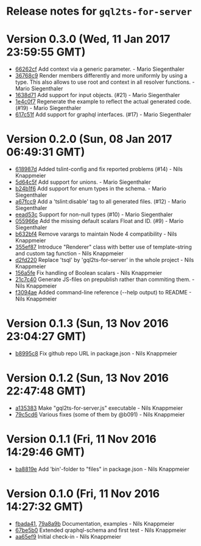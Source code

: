# Release notes for `gql2ts-for-server`

<a name="current-release"></a>
# Version 0.3.0 (Wed, 11 Jan 2017 23:59:55 GMT)

* [66262cf](https://github.com/nknapp/gql2ts-for-server/commit/66262cf) Add context via a generic parameter. - Mario Siegenthaler
* [36768c9](https://github.com/nknapp/gql2ts-for-server/commit/36768c9) Render members differently and more uniformly by using a type. This also allows to use root and context in all resolver functions. - Mario Siegenthaler
* [1638d71](https://github.com/nknapp/gql2ts-for-server/commit/1638d71) Add support for input objects. (#21) - Mario Siegenthaler
* [1e4c0f7](https://github.com/nknapp/gql2ts-for-server/commit/1e4c0f7) Regenerate the example to reflect the actual generated code. (#19) - Mario Siegenthaler
* [617c51f](https://github.com/nknapp/gql2ts-for-server/commit/617c51f) Add support for graphql interfaces. (#17) - Mario Siegenthaler

# Version 0.2.0 (Sun, 08 Jan 2017 06:49:31 GMT)

* [618987d](https://github.com/nknapp/gql2ts-for-server/commit/618987d) Added tslint-config and fix reported problems (#14) - Nils Knappmeier
* [5d64c5f](https://github.com/nknapp/gql2ts-for-server/commit/5d64c5f) Add support for unions. - Mario Siegenthaler
* [b24b1f6](https://github.com/nknapp/gql2ts-for-server/commit/b24b1f6) Add support for enum types in the schema. - Mario Siegenthaler
* [a67fcc9](https://github.com/nknapp/gql2ts-for-server/commit/a67fcc9) Add a 'tslint:disable' tag to all generated files. (#12) - Mario Siegenthaler
* [eead53c](https://github.com/nknapp/gql2ts-for-server/commit/eead53c) Support for non-null types (#10) - Mario Siegenthaler
* [055966e](https://github.com/nknapp/gql2ts-for-server/commit/055966e) Add the missing default scalars Float and ID. (#9) - Mario Siegenthaler
* [b632bf4](https://github.com/nknapp/gql2ts-for-server/commit/b632bf4) Remove varargs to maintain Node 4 compatibility - Nils Knappmeier
* [355ef87](https://github.com/nknapp/gql2ts-for-server/commit/355ef87) Introduce "Renderer" class with better use of template-string and custom tag function - Nils Knappmeier
* [d2fd220](https://github.com/nknapp/gql2ts-for-server/commit/d2fd220) Replace 'tsql' by 'gql2ts-for-server' in the whole project - Nils Knappmeier
* [156a5fe](https://github.com/nknapp/gql2ts-for-server/commit/156a5fe) Fix handling of Boolean scalars - Nils Knappmeier
* [21c7c40](https://github.com/nknapp/gql2ts-for-server/commit/21c7c40) Generate JS-files on prepublish rather than commiting them. - Nils Knappmeier
* [f3094ae](https://github.com/nknapp/gql2ts-for-server/commit/f3094ae) Added command-line reference (--help output) to README - Nils Knappmeier


# Version 0.1.3 (Sun, 13 Nov 2016 23:04:27 GMT)

* [b8995c8](https://github.com/nknapp/gql2ts-for-server/commit/b8995c8) Fix github repo URL in package.json - Nils Knappmeier

# Version 0.1.2 (Sun, 13 Nov 2016 22:47:48 GMT)

* [a135383](https://github.com/nknapp/gql2ts-for-server/commit/a135383) Make "gql2ts-for-server.js" executable - Nils Knappmeier
* [79c5cd6](https://github.com/nknapp/gql2ts-for-server/commit/79c5cd6) Various fixes (some of them by @b091) - Nils Knappmeier

# Version 0.1.1 (Fri, 11 Nov 2016 14:29:46 GMT)

* [ba8819e](https://github.com/nknapp/gql2ts-for-server/commit/ba8819e) Add 'bin'-folder to "files" in package.json - Nils Knappmeier

# Version 0.1.0 (Fri, 11 Nov 2016 14:27:32 GMT)

* [fbada41](https://github.com/nknapp/gql2ts-for-server/commit/fbada41),
  [79a8a9b](https://github.com/nknapp/gql2ts-for-server/commit/79a8a9b) Documentation, examples - Nils Knappmeier
* [67be5b0](https://github.com/nknapp/gql2ts-for-server/commit/67be5b0) Extended qraphql-schema and first test - Nils Knappmeier
* [aa65ef9](https://github.com/nknapp/gql2ts-for-server/commit/aa65ef9) Initial check-in - Nils Knappmeier
